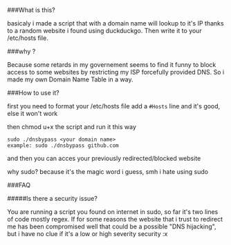 ###What is this?

basicaly i made a script that with a domain name will lookup to it's IP thanks to a random website i found using duckduckgo.
Then write it to your /etc/hosts file.


###why ?

Because some retards in my governement seems to find it funny to block access to some websites by restricting my ISP forcefully provided DNS.
So i made my own Domain Name Table in a way.


###How to use it?

first you need to format your /etc/hosts file
add a ```#Hosts```  line and it's good, else it won't work

then chmod u+x the script
and run it this way

```
sudo ./dnsbypass <your domain name>
example: sudo ./dnsbypass github.com
```

and then you can acces your previously redirected/blocked website

why sudo? because it's the magic word i guess, smh i hate using sudo


###FAQ

#####Is there a security issue?

You are running a script you found on internet in sudo, so far it's two lines of code mostly regex.
If for some reasons the website that i trust to redirect me has been compromised well that could be a possible "DNS hijacking", but i have no clue if it's a low or high severity security :x

